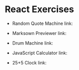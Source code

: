 # React Exercises

* Random Quote Machine
link:

* Marksown Previewer
link:

* Drum Machine
link:

* JavaScript Calculator
link:

* 25+5 Clock
link:
